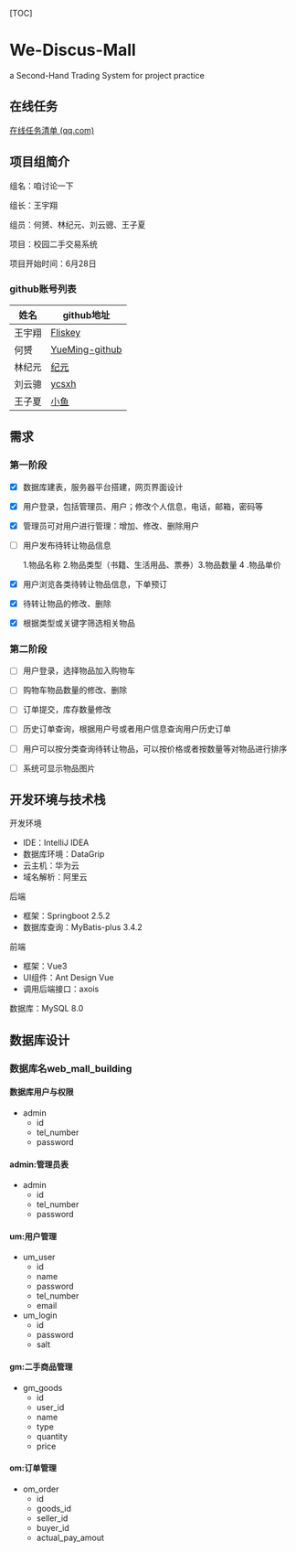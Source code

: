 [TOC]

# We-Discus-Mall

a Second-Hand Trading System for project practice



## 在线任务

[在线任务清单 (qq.com)](https://docs.qq.com/sheet/DTUNQU3dMUWJBcWtU?tab=BB08J2)



## 项目组简介

组名：咱讨论一下

组长：王宇翔

组员：何赟、林纪元、刘云骢、王子夏

项目：校园二手交易系统

项目开始时间：6月28日



### github账号列表

| 姓名   | github地址                                         |
| ------ | -------------------------------------------------- |
| 王宇翔 | [Fliskey](http://github.com/Fliskey)               |
| 何赟   | [YueMing-github](http://github.com/YueMIng-github) |
| 林纪元 | [纪元](https://github.com/JaneThis)                |
| 刘云骢 | [ycsxh](https://github.com/ycsxh)                  |
| 王子夏 | [小鱼](https://github.com/kytzly)                  |



## 需求

### 第一阶段

- [x] 数据库建表，服务器平台搭建，网页界面设计

- [x] 用户登录，包括管理员、用户；修改个人信息，电话，邮箱，密码等

- [x] 管理员可对用户进行管理：增加、修改、删除用户

- [ ] 用户发布待转让物品信息

  1.物品名称 2.物品类型（书籍、生活用品、票券）3.物品数量  4 .物品单价  

- [x] 用户浏览各类待转让物品信息，下单预订

- [x] 待转让物品的修改、删除

- [x] 根据类型或关键字筛选相关物品


### 第二阶段

- [ ] 用户登录，选择物品加入购物车

- [ ] 购物车物品数量的修改、删除

- [ ] 订单提交，库存数量修改

- [ ] 历史订单查询，根据用户号或者用户信息查询用户历史订单

- [ ] 用户可以按分类查询待转让物品，可以按价格或者按数量等对物品进行排序

- [ ] 系统可显示物品图片




## 开发环境与技术栈

开发环境
- IDE：IntelliJ IDEA
- 数据库环境：DataGrip
- 云主机：华为云
- 域名解析：阿里云

后端
- 框架：Springboot 2.5.2
- 数据库查询：MyBatis-plus 3.4.2

前端
- 框架：Vue3
- UI组件：Ant Design Vue
- 调用后端接口：axois

数据库：MySQL 8.0




## 数据库设计

### 数据库名web_mall_building

#### 数据库用户与权限

- admin
  - id
  - tel_number
  - password

#### admin:管理员表

- admin
  - id
  - tel_number
  - password

#### um:用户管理

- um_user
  - id
  - name
  - password
  - tel_number
  - email
- um_login
  - id
  - password
  - salt

#### gm:二手商品管理

- gm_goods
  - id
  - user_id
  - name
  - type
  - quantity
  - price

#### om:订单管理

- om_order
  - id
  - goods_id
  - seller_id
  - buyer_id
  - actual_pay_amout
